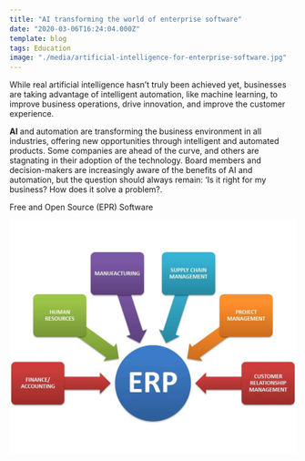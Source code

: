 ```yaml
---
title: "AI transforming the world of enterprise software"
date: "2020-03-06T16:24:04.000Z"
template: blog
tags: Education
image: "./media/artificial-intelligence-for-enterprise-software.jpg"
---
```



While real artificial intelligence hasn’t truly been achieved yet, businesses are taking advantage of intelligent automation, like machine learning, to improve business operations, drive innovation, and improve the customer experience.

**AI** and automation are transforming the business environment in all industries, offering new opportunities through intelligent and automated products. Some companies are ahead of the curve, and others are stagnating in their adoption of the technology. Board members and decision-makers are increasingly aware of the benefits of AI and automation, but the question should always remain: ‘Is it right for my business? How does it solve a problem?.






<title-2>Free and Open Source (EPR) Software</title-2>

[![erp-software](./media/ERP-software.jpg)](#)

